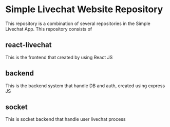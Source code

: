 # Simple Livechat Website Repository
This repository is a combination of several repositories in the Simple Livechat App. This repository consists of

## react-livechat
This is the frontend that created by using React JS

## backend
This is the backend system that handle DB and auth, created using express JS

## socket
This is socket backend that handle user livechat process

